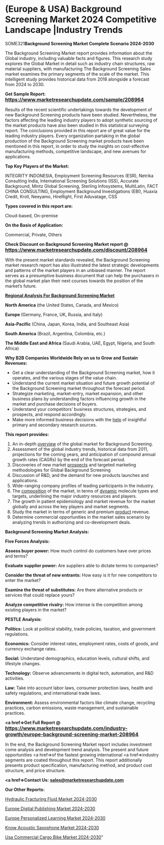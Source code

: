 # (Europe & USA) Background Screening Market 2024 Competitive Landscape |Industry Trends

SOME321<strong>Background Screening Market Complete Scenario 2024-2030</strong>

The Background Screening Market report provides information about the Global industry, including valuable facts and figures. This research study explores the Global Market in detail such as industry chain structures, raw material suppliers, with manufacturing The Background Screening Sales market examines the primary segments of the scale of the market. This intelligent study provides historical data from 2018 alongside a forecast from 2024 to 2030.

<strong>Get Sample Report: <a href=https://www.marketresearchupdate.com/sample/208964><font size=3 color=#0000ff>https://www.marketresearchupdate.com/sample/208964</font></a></strong>

Results of the recent scientific undertakings towards the development of new Background Screening products have been studied. Nevertheless, the factors affecting the leading industry players to adopt synthetic sourcing of the market products have also been studied in this statistical surveying report. The conclusions provided in this report are of great value for the leading industry players. Every organization partaking in the global production of the Background Screening market products have been mentioned in this report, in order to study the insights on cost-effective manufacturing methods, competitive landscape, and new avenues for applications.

<strong>Top Key Players of the Market:</strong>

INTEGRITY INDONESIA, Employment Screening Resources (ESR), Netrika Consulting India, International Screening Solutions (ISS), Accurate Background, Mintz Global Screening, Sterling Infosystems, MultiLatin, FACT CHINA CONSULTING, Employment Background Investigations (EBI), Huaxia Credit, Kroll, Neeyamo, HireRight, First Aduvatage, CSS

<strong>Types covered in this report are: </strong>

Cloud-based, On-premise

<strong>On the Basis of Application:</strong>

Commercial, Private, Others

<strong>Check Discount on Background Screening Market report @ <a href=https://www.marketresearchupdate.com/discount/208964><font size=3 color=#0000ff>https://www.marketresearchupdate.com/discount/208964</font></a></strong>

With the present market standards revealed, the Background Screening market research report has also illustrated the latest strategic developments and patterns of the market players in an unbiased manner. The report serves as a presumptive business document that can help the purchasers in the global market plan their next courses towards the position of the market’s future.

<strong><u><b>Regional Analysis For Background Screening Market</b></u></strong>

<strong><b>North America</b></strong> (the United States, Canada, and Mexico)

<strong><b>Europe </b></strong>(Germany, France, UK, Russia, and Italy)

<strong><b>Asia-Pacific</b></strong> (China, Japan, Korea, India, and Southeast Asia)

<strong><b>South America</b></strong> (Brazil, Argentina, Colombia, etc.)

<strong><b>The Middle East and Africa</b></strong> (Saudi Arabia, UAE, Egypt, Nigeria, and South Africa)

<strong>Why B2B Companies Worldwide Rely on us to Grow and Sustain Revenues:</strong>
<ul>
  <li>Get a clear understanding of the Background Screening market, how it operates, and the various stages of the value chain.</li>
  <li>Understand the current market situation and future growth potential of the Background Screening market throughout the forecast period.</li>
  <li>Strategize marketing, market-entry, market expansion, and other business plans by understanding factors influencing growth in the market and purchase decisions of buyers.</li>
  <li>Understand your competitors’ business structures, strategies, and prospects, and respond accordingly.</li>
  <li>Make more informed business decisions with the <a href=ASDF991299>help</a> of insightful primary and secondary research sources.</li>
</ul>
<strong>This report provides:</strong>
<ol>
  <li>An in-depth <a href=>overview</a> of the global market for Background Screening.</li>
  <li>Assessment of the global industry trends, historical data from 2011, projections for the coming years, and anticipation of compound annual growth rates (CAGRs) by the end of the forecast period.</li>
  <li>Discoveries of new market <a href=>prospects</a> and targeted marketing methodologies for Global Background Screening</li>
  <li>Discussion of R&amp;D, and the demand for new products launches and applications.</li>
  <li>Wide-ranging company profiles of leading participants in the industry.</li>
  <li>The <a href=ASDF881288>composition</a> of the market, in terms of <a href=>dynamic</a> molecule types and targets, underlining the major industry resources and players.</li>
  <li>The growth in patient epidemiology and market revenue for the market globally and across the key players and market segments.</li>
  <li>Study the market in terms of generic and premium <a href=>product</a> revenue.</li>
  <li>Determine commercial opportunities in the market sales scenario by analyzing trends in authorizing and co-development deals.</li>
</ol>

<strong>Background Screening Market Analysis:</strong>

<strong>Five Forces Analysis:</strong>

<strong>Assess buyer power:</strong> How much control do customers have over prices and terms?

<strong>Evaluate supplier power:</strong> Are suppliers able to dictate terms to companies?

<strong>Consider the threat of new entrants:</strong> How easy is it for new competitors to enter the market?

<strong>Examine the threat of substitutes:</strong> Are there alternative products or services that could replace yours?

<strong>Analyze competitive rivalry:</strong> How intense is the competition among existing players in the market?

<strong>PESTLE Analysis:</strong>

<strong>Politics:</strong> Look at political stability, trade policies, taxation, and government regulations.

<strong>Economics:</strong> Consider interest rates, employment rates, costs of goods, and currency exchange rates.

<strong>Social:</strong> Understand demographics, education levels, cultural shifts, and lifestyle changes.

<strong>Technology:</strong> Observe advancements in digital tech, automation, and R&D activities.

<strong>Law:</strong> Take into account labor laws, consumer protection laws, health and safety regulations, and international trade laws.

<strong>Environment:</strong> Assess environmental factors like climate change, recycling practices, carbon emissions, waste management, and sustainable practices.

<strong><a href=>Get Full Report</a> @ <a href=https://www.marketresearchupdate.com/industry-growth/europe-background-screening-market-208964><font size=3 color=#0000ff>https://www.marketresearchupdate.com/industry-growth/europe-background-screening-market-208964</font></a></strong>

In the end, the Background Screening Market report includes investment come analysis and development trend analysis. The present and future opportunities <a href=>of</a> the fastest growing international <a href=>industry</a> segments are coated throughout this report. This report additionally presents product specification, manufacturing method, and product cost structure, and price structure.

<strong><a href=><strong>Contact Us:</strong></a></strong>
<strong>sales@marketresearchupdate.com</strong>

<strong>Our Other Reports:</strong>

<a href=https://www.linkedin.com/pulse/hydraulic-fracturing-fluid-market-outlooks>Hydraulic Fracturing Fluid Market 2024-2030</a>

<a href=https://www.linkedin.com/pulse/europe-digital-publishing-market-size-trends>Europe Digital Publishing Market 2024-2030</a>

<a href=https://www.linkedin.com/pulse/europe-personalized-learning-market-w8qxc/>Europe Personalized Learning Market 2024-2030</a>

<a href=https://www.linkedin.com/pulse/know-acoustic-saxophone-market-advanced-layout-xexhc/>Know Acoustic Saxophone Market 2024-2030</a>

<a href=https://www.linkedin.com/pulse/usa-commercial-cargo-bike-market-witness-huge-growth-qsdmc/>Usa Commercial Cargo Bike Market 2024-2030</a>"
